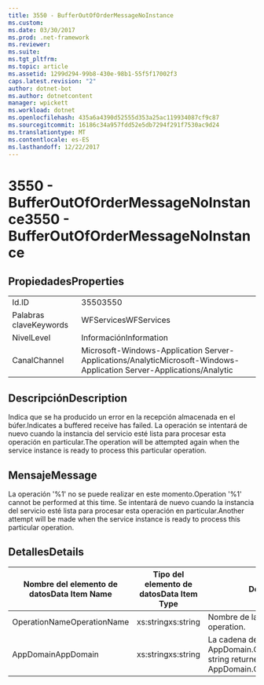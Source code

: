 ```yaml
---
title: 3550 - BufferOutOfOrderMessageNoInstance
ms.custom: 
ms.date: 03/30/2017
ms.prod: .net-framework
ms.reviewer: 
ms.suite: 
ms.tgt_pltfrm: 
ms.topic: article
ms.assetid: 1299d294-99b8-430e-98b1-55f5f17002f3
caps.latest.revision: "2"
author: dotnet-bot
ms.author: dotnetcontent
manager: wpickett
ms.workload: dotnet
ms.openlocfilehash: 435a6a4390d52555d353a25ac119934087cf9c87
ms.sourcegitcommit: 16186c34a957fdd52e5db7294f291f7530ac9d24
ms.translationtype: MT
ms.contentlocale: es-ES
ms.lasthandoff: 12/22/2017
---
```

# <a name="3550---bufferoutofordermessagenoinstance"></a><span data-ttu-id="87cac-102">3550 - BufferOutOfOrderMessageNoInstance</span><span class="sxs-lookup"><span data-stu-id="87cac-102">3550 - BufferOutOfOrderMessageNoInstance</span></span>
## <a name="properties"></a><span data-ttu-id="87cac-103">Propiedades</span><span class="sxs-lookup"><span data-stu-id="87cac-103">Properties</span></span>  
  
|||  
|-|-|  
|<span data-ttu-id="87cac-104">Id.</span><span class="sxs-lookup"><span data-stu-id="87cac-104">ID</span></span>|<span data-ttu-id="87cac-105">3550</span><span class="sxs-lookup"><span data-stu-id="87cac-105">3550</span></span>|  
|<span data-ttu-id="87cac-106">Palabras clave</span><span class="sxs-lookup"><span data-stu-id="87cac-106">Keywords</span></span>|<span data-ttu-id="87cac-107">WFServices</span><span class="sxs-lookup"><span data-stu-id="87cac-107">WFServices</span></span>|  
|<span data-ttu-id="87cac-108">Nivel</span><span class="sxs-lookup"><span data-stu-id="87cac-108">Level</span></span>|<span data-ttu-id="87cac-109">Información</span><span class="sxs-lookup"><span data-stu-id="87cac-109">Information</span></span>|  
|<span data-ttu-id="87cac-110">Canal</span><span class="sxs-lookup"><span data-stu-id="87cac-110">Channel</span></span>|<span data-ttu-id="87cac-111">Microsoft-Windows-Application Server-Applications/Analytic</span><span class="sxs-lookup"><span data-stu-id="87cac-111">Microsoft-Windows-Application Server-Applications/Analytic</span></span>|  
  
## <a name="description"></a><span data-ttu-id="87cac-112">Descripción</span><span class="sxs-lookup"><span data-stu-id="87cac-112">Description</span></span>  
 <span data-ttu-id="87cac-113">Indica que se ha producido un error en la recepción almacenada en el búfer.</span><span class="sxs-lookup"><span data-stu-id="87cac-113">Indicates a buffered receive has failed.</span></span> <span data-ttu-id="87cac-114">La operación se intentará de nuevo cuando la instancia del servicio esté lista para procesar esta operación en particular.</span><span class="sxs-lookup"><span data-stu-id="87cac-114">The operation will be attempted again when the service instance is ready to process this particular operation.</span></span>  
  
## <a name="message"></a><span data-ttu-id="87cac-115">Mensaje</span><span class="sxs-lookup"><span data-stu-id="87cac-115">Message</span></span>  
 <span data-ttu-id="87cac-116">La operación '%1' no se puede realizar en este momento.</span><span class="sxs-lookup"><span data-stu-id="87cac-116">Operation '%1' cannot be performed at this time.</span></span> <span data-ttu-id="87cac-117">Se intentará de nuevo cuando la instancia del servicio esté lista para procesar esta operación en particular.</span><span class="sxs-lookup"><span data-stu-id="87cac-117">Another attempt will be made when the service instance is ready to process this particular operation.</span></span>  
  
## <a name="details"></a><span data-ttu-id="87cac-118">Detalles</span><span class="sxs-lookup"><span data-stu-id="87cac-118">Details</span></span>  
  
|<span data-ttu-id="87cac-119">Nombre del elemento de datos</span><span class="sxs-lookup"><span data-stu-id="87cac-119">Data Item Name</span></span>|<span data-ttu-id="87cac-120">Tipo del elemento de datos</span><span class="sxs-lookup"><span data-stu-id="87cac-120">Data Item Type</span></span>|<span data-ttu-id="87cac-121">Descripción</span><span class="sxs-lookup"><span data-stu-id="87cac-121">Description</span></span>|  
|--------------------|--------------------|-----------------|  
|<span data-ttu-id="87cac-122">OperationName</span><span class="sxs-lookup"><span data-stu-id="87cac-122">OperationName</span></span>|<span data-ttu-id="87cac-123">xs:string</span><span class="sxs-lookup"><span data-stu-id="87cac-123">xs:string</span></span>|<span data-ttu-id="87cac-124">Nombre de la operación.</span><span class="sxs-lookup"><span data-stu-id="87cac-124">The name of the operation.</span></span>|  
|<span data-ttu-id="87cac-125">AppDomain</span><span class="sxs-lookup"><span data-stu-id="87cac-125">AppDomain</span></span>|<span data-ttu-id="87cac-126">xs:string</span><span class="sxs-lookup"><span data-stu-id="87cac-126">xs:string</span></span>|<span data-ttu-id="87cac-127">La cadena devuelta por AppDomain.CurrentDomain.FriendlyName.</span><span class="sxs-lookup"><span data-stu-id="87cac-127">The string returned by AppDomain.CurrentDomain.FriendlyName.</span></span>|
